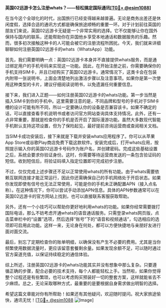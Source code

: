 **英国02远游卡怎么注册whats？——轻松搞定国际通讯[[TG💪+ @esim1088](https://t.me/s/esim1088)]**

在当今这个全球化的时代，出国旅行已经变得越来越普遍。无论是商务出差还是休闲度假，选择合适的通讯方式都是确保旅途顺畅的重要一环。对于计划前往英国的朋友们来说，英国02远游卡无疑是一个非常实用的选择。它不仅能够让你在国外保持与国内的联系，还能帮助你在异国他乡享受本地通话和数据服务的乐趣。然而，很多初次接触这种卡的人可能会被它的注册流程所困扰。今天，我们就来详细聊聊如何注册英国02远游卡的whats（WhatsApp）功能。

首先，我们需要明确一点：英国02远游卡本身并不直接提供whats服务，而是通过绑定用户的手机号码来实现这一功能。因此，在开始注册之前，你需要确保你的手机支持SIM卡，并且已经购买了英国02远游卡。通常情况下，这类卡会在包装内附带一张说明书，上面会清楚地列出激活步骤以及注意事项。如果你是第一次使用这种类型的卡片，建议仔细阅读说明书，以免遗漏任何重要信息。

接下来，我们进入正题——如何注册英国02远游卡的whats功能。第一步当然是插入SIM卡到你的手机中。这里需要注意的是，不同品牌和型号的手机对于SIM卡槽的设计可能有所不同，所以一定要确认你的设备是否兼容该卡。如果不确定的话，可以直接查看手机说明书或者访问官方网站查询具体支持情况。此外，还有一点非常重要，那就是检查你的手机是否开启了国际漫游功能。虽然大多数现代智能手机默认支持这项设置，但为了保险起见，最好提前咨询运营商或查阅相关文档。

当SIM卡成功安装后，接下来就是下载并安装whats应用程序了。你可以从苹果App Store或谷歌Play商店免费下载这款软件。安装完成后，打开whats应用，按照提示输入你的英国02远游卡号码作为账户名，并创建密码。完成这些基础设置之后，系统会要求你验证身份。这时，你需要等待运营商发送的一条包含验证码的短信。收到短信后，将验证码填入指定位置即可完成初步注册。

不过，仅仅完成上述步骤还不足以正常使用whats的所有功能。由于whats需要依赖互联网连接才能正常运行，因此你还需确保自己的手机网络处于开启状态。如果你发现即使有信号也无法正常使用，可能是你的手机未正确配置APN（接入点名称）。在这种情况下，你可以尝试手动添加APN信息。具体的APN参数通常可以在英国02远游卡的官方网站上找到，也可以直接联系客服获取帮助。

另外，还有一个小技巧可以帮助你更好地利用whats的功能。如果你经常需要拨打国际电话，那么不妨考虑开通whats的语音通话服务。只需登录whats网页版，点击菜单栏中的“设置”选项，然后选择“账号”下的“语音和视频通话”，勾选相应的选项即可启用此功能。这样一来，无论身在何处，都可以方便快捷地与亲朋好友进行面对面交流。

最后，别忘了定期检查你的账单明细，以确保没有产生不必要的费用。尤其是当你频繁使用数据流量时，更应该留意套餐剩余量。如果发现余额不足，可以随时通过官方渠道充值，以保证持续稳定的通信体验。

综上所述，注册英国02远游卡的whats功能其实并没有想象中那么复杂。只要遵循正确的步骤，配合必要的技术支持，每个人都能轻松上手。当然啦，如果你觉得整个过程还是有些繁琐，也可以考虑购买预装好一切的整套方案，这样就能省去不少麻烦。总之，无论采取哪种方式，最重要的是要根据自身需求做出明智的选择。

希望这篇文章能对你有所帮助！如果还有其他疑问，欢迎随时提问。祝大家旅途愉快，通讯无忧！[[TG💪+ @esim1088](https://t.me/s/esim1088) ![Image](https://i.postimg.cc/4NQfJmqS/Snipaste-2025-05-13-00-14-12.png)]